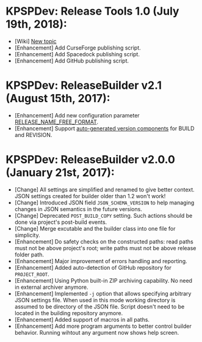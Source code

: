 # KPSPDev: Release Tools 1.0 (July 19th, 2018):
* [Wiki] [New topic](https://github.com/ihsoft/KSPDev_ReleaseBuilder/wiki/Release-publishing-tools)
* [Enhancement] Add CurseForge publishing script.
* [Enhancement] Add Spacedock publishing script.
* [Enhancement] Add GitHub publishing script.

# KPSPDev: ReleaseBuilder v2.1 (August 15th, 2017):
* [Enhancement] Add new configuration parameter [RELEASE_NAME_FREE_FORMAT](https://github.com/ihsoft/KSPDev/wiki/ReleaseBuilder-Schema-1.1).
* [Enhancement] Support [auto-generated version components](https://msdn.microsoft.com/en-us/library/system.reflection.assemblyversionattribute%28v=vs.110%29.aspx#Anchor_6) for BUILD and REVISION.

# KPSPDev: ReleaseBuilder v2.0.0 (January 21st, 2017):
* [Change] All settings are simplified and renamed to give better context. JSON settings created
  for builder older than 1.2 won't work!
* [Change] Introduced JSON field `JSON_SCHEMA_VERSION` to help managing changes in JSON semantics
  in the future versions.
* [Change] Deprecated `POST_BUILD_COPY` setting. Such actions should be done via project's
  post-build events.
* [Change] Merge excutable and the builder class into one file for simplicity.
* [Enhancement] Do safety checks on the constructed paths: read paths must not be above project's
  root; write paths must not be above release folder path.
* [Enhancement] Major improvement of errors handling and reporting.
* [Enhancement] Added auto-detection of GitHub repository for `PROJECT_ROOT`.
* [Enhancement] Using Python built-in ZIP archiving capability. No need in external archiver
  anymore.
* [Enhancement] Implemented `-j` option that allows specifying arbitrary JSON settings file.
  When used in this mode working directory is assumed to be directory of the JSON file. Script
  doesn't need to be located in the building repository anymore.
* [Enhancement] Added support of macros in all paths.
* [Enhancement] Add more program arguments to better control builder behavior. Running wihtout any
  argument now shows help screen.
